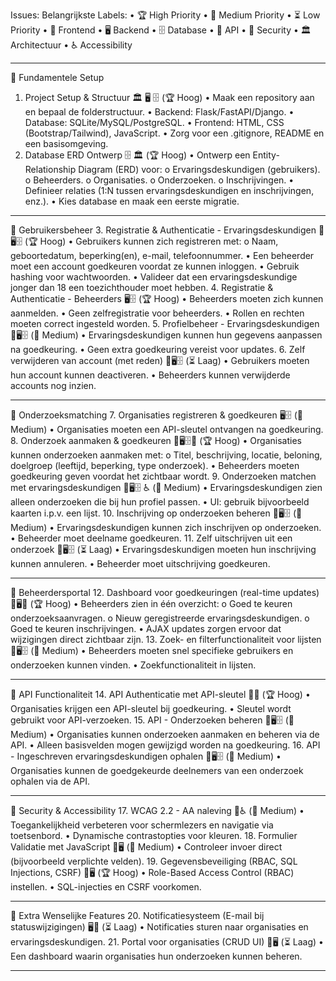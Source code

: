 Issues:
Belangrijkste Labels:
•	🏆 High Priority
•	🚀 Medium Priority
•	⏳ Low Priority
•	🎨 Frontend
•	🖥 Backend
•	🗄 Database
•	🔗 API
•	🔐 Security
•	🏛 Architectuur
•	♿ Accessibility

________________________________________
🔹 Fundamentele Setup
1. Project Setup & Structuur 🏛 🖥 🗄 (🏆 Hoog)
•	Maak een repository aan en bepaal de folderstructuur.
•	Backend: Flask/FastAPI/Django.
•	Database: SQLite/MySQL/PostgreSQL.
•	Frontend: HTML, CSS (Bootstrap/Tailwind), JavaScript.
•	Zorg voor een .gitignore, README en een basisomgeving.
2. Database ERD Ontwerp 🗄 🏛 (🏆 Hoog)
•	Ontwerp een Entity-Relationship Diagram (ERD) voor: 
o	Ervaringsdeskundigen (gebruikers).
o	Beheerders.
o	Organisaties.
o	Onderzoeken.
o	Inschrijvingen.
•	Definieer relaties (1:N tussen ervaringsdeskundigen en inschrijvingen, enz.).
•	Kies database en maak een eerste migratie.
________________________________________
🔹 Gebruikersbeheer
3. Registratie & Authenticatie - Ervaringsdeskundigen 🎨🖥🗄 (🏆 Hoog)
•	Gebruikers kunnen zich registreren met: 
o	Naam, geboortedatum, beperking(en), e-mail, telefoonnummer.
•	Een beheerder moet een account goedkeuren voordat ze kunnen inloggen.
•	Gebruik hashing voor wachtwoorden.
•	Valideer dat een ervaringsdeskundige jonger dan 18 een toezichthouder moet hebben.
4. Registratie & Authenticatie - Beheerders 🖥🗄 (🏆 Hoog)
•	Beheerders moeten zich kunnen aanmelden.
•	Geen zelfregistratie voor beheerders.
•	Rollen en rechten moeten correct ingesteld worden.
5. Profielbeheer - Ervaringsdeskundigen 🎨🖥🗄 (🚀 Medium)
•	Ervaringsdeskundigen kunnen hun gegevens aanpassen na goedkeuring.
•	Geen extra goedkeuring vereist voor updates.
6. Zelf verwijderen van account (met reden) 🎨🖥🗄 (⏳ Laag)
•	Gebruikers moeten hun account kunnen deactiveren.
•	Beheerders kunnen verwijderde accounts nog inzien.
________________________________________
🔹 Onderzoeksmatching
7. Organisaties registreren & goedkeuren 🖥🗄 (🚀 Medium)
•	Organisaties moeten een API-sleutel ontvangen na goedkeuring.
8. Onderzoek aanmaken & goedkeuren 🎨🖥🗄🔗 (🏆 Hoog)
•	Organisaties kunnen onderzoeken aanmaken met: 
o	Titel, beschrijving, locatie, beloning, doelgroep (leeftijd, beperking, type onderzoek).
•	Beheerders moeten goedkeuring geven voordat het zichtbaar wordt.
9. Onderzoeken matchen met ervaringsdeskundigen 🎨🖥🗄 ♿ (🚀 Medium)
•	Ervaringsdeskundigen zien alleen onderzoeken die bij hun profiel passen.
•	UI: gebruik bijvoorbeeld kaarten i.p.v. een lijst.
10. Inschrijving op onderzoeken beheren 🎨🖥🗄 (🚀 Medium)
•	Ervaringsdeskundigen kunnen zich inschrijven op onderzoeken.
•	Beheerder moet deelname goedkeuren.
11. Zelf uitschrijven uit een onderzoek 🎨🖥🗄 (⏳ Laag)
•	Ervaringsdeskundigen moeten hun inschrijving kunnen annuleren.
•	Beheerder moet uitschrijving goedkeuren.
________________________________________
🔹 Beheerdersportal
12. Dashboard voor goedkeuringen (real-time updates) 🎨🖥🔗 (🏆 Hoog)
•	Beheerders zien in één overzicht: 
o	Goed te keuren onderzoeksaanvragen.
o	Nieuw geregistreerde ervaringsdeskundigen.
o	Goed te keuren inschrijvingen.
•	AJAX updates zorgen ervoor dat wijzigingen direct zichtbaar zijn.
13. Zoek- en filterfunctionaliteit voor lijsten 🎨🖥🗄 (🚀 Medium)
•	Beheerders moeten snel specifieke gebruikers en onderzoeken kunnen vinden.
•	Zoekfunctionaliteit in lijsten.
________________________________________
🔹 API Functionaliteit
14. API Authenticatie met API-sleutel 🔗🔐 (🏆 Hoog)
•	Organisaties krijgen een API-sleutel bij goedkeuring.
•	Sleutel wordt gebruikt voor API-verzoeken.
15. API - Onderzoeken beheren 🔗🖥🗄 (🚀 Medium)
•	Organisaties kunnen onderzoeken aanmaken en beheren via de API.
•	Alleen basisvelden mogen gewijzigd worden na goedkeuring.
16. API - Ingeschreven ervaringsdeskundigen ophalen 🔗🖥🗄 (🚀 Medium)
•	Organisaties kunnen de goedgekeurde deelnemers van een onderzoek ophalen via de API.
________________________________________
🔹 Security & Accessibility
17. WCAG 2.2 - AA naleving 🎨♿ (🚀 Medium)
•	Toegankelijkheid verbeteren voor schermlezers en navigatie via toetsenbord.
•	Dynamische contrastopties voor kleuren.
18. Formulier Validatie met JavaScript 🎨🖥 (🚀 Medium)
•	Controleer invoer direct (bijvoorbeeld verplichte velden).
19. Gegevensbeveiliging (RBAC, SQL Injections, CSRF) 🔐🖥 (🏆 Hoog)
•	Role-Based Access Control (RBAC) instellen.
•	SQL-injecties en CSRF voorkomen.
________________________________________
🔹 Extra Wenselijke Features
20. Notificatiesysteem (E-mail bij statuswijzigingen) 🖥🔗 (⏳ Laag)
•	Notificaties sturen naar organisaties en ervaringsdeskundigen.
21. Portal voor organisaties (CRUD UI) 🎨🖥 (⏳ Laag)
•	Een dashboard waarin organisaties hun onderzoeken kunnen beheren.
________________________________________

